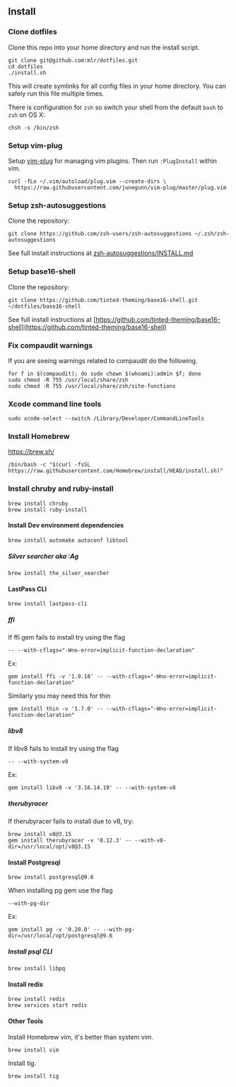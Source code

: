 ## Install

### Clone dotfiles

Clone this repo into your home directory and run the install script.

    git clone git@github.com:mlr/dotfiles.git
    cd dotfiles
    ./install.sh

This will create symlinks for all config files in your home directory. You can
safely run this file multiple times.

There is configuration for `zsh` so switch your shell from the default `bash` to `zsh` on OS X:

    chsh -s /bin/zsh

### Setup vim-plug

Setup [vim-plug](https://github.com/junegunn/vim-plug) for managing vim plugins. Then run `:PlugInstall` within vim.

```
curl -fLo ~/.vim/autoload/plug.vim --create-dirs \
  https://raw.githubusercontent.com/junegunn/vim-plug/master/plug.vim
```

### Setup zsh-autosuggestions

Clone the repository:

```
git clone https://github.com/zsh-users/zsh-autosuggestions ~/.zsh/zsh-autosuggestions
```

See full install instructions at [zsh-autosuggestions/INSTALL.md](https://github.com/zsh-users/zsh-autosuggestions/blob/master/INSTALL.md)

### Setup base16-shell

Clone the repository:

```
git clone https://github.com/tinted-theming/base16-shell.git ~/dotfiles/base16-shell
```

See full install instructions at [https://github.com/tinted-theming/base16-shell](https://github.com/tinted-theming/base16-shell)

### Fix compaudit warnings

If you are seeing warnings related to compaudit do the following.

```
for f in $(compaudit); do sudo chown $(whoami):admin $f; done
sudo chmod -R 755 /usr/local/share/zsh
sudo chmod -R 755 /usr/local/share/zsh/site-functions
```

### Xcode command line tools

```
sudo xcode-select --switch /Library/Developer/CommandLineTools
```

### Install Homebrew

https://brew.sh/

```
/bin/bash -c "$(curl -fsSL https://raw.githubusercontent.com/Homebrew/install/HEAD/install.sh)"
```

### Install chruby and ruby-install

```
brew install chruby
brew install ruby-install
```

#### Install Dev environment dependencies

```
brew install automake autoconf libtool
```

##### Silver searcher aka :Ag

```
brew install the_silver_searcher
```

#### LastPass CLI

```
brew install lastpass-cli
```

##### ffi

If ffi gem fails to install try using the flag

```
-- --with-cflags="-Wno-error=implicit-function-declaration"
```

Ex:

```
gem install ffi -v '1.9.18' -- --with-cflags="-Wno-error=implicit-function-declaration"
```

Similarly you may need this for thin

```
gem install thin -v '1.7.0' -- --with-cflags="-Wno-error=implicit-function-declaration"
```

##### libv8

If libv8 fails to install try using the flag

```
-- --with-system-v8
```

Ex:

```
gem install libv8 -v '3.16.14.19' -- --with-system-v8
```

##### therubyracer

If therubyracer fails to install due to v8, try:

```
brew install v8@3.15
gem install therubyracer -v '0.12.3' -- --with-v8-dir=/usr/local/opt/v8@3.15
```

#### Install Postgresql

```
brew install postgresql@9.6
```

When installing pg gem use the flag

```
--with-pg-dir
```

Ex:
```
gem install pg -v '0.20.0' -- --with-pg-dir=/usr/local/opt/postgresql@9.6
```

##### Install psql CLI

```
brew install libpq
```

#### Install redis

```
brew install redis
brew services start redis
```

#### Other Tools

Install Homebrew vim, it's better than system vim.

```
brew install vim
```

Install tig.

```
brew install tig
```

